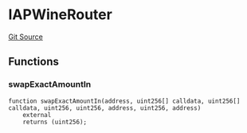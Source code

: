 # IAPWineRouter
[Git Source](https://github.com/Swivel-Finance/illuminate/blob/7162e4822e4bbebd99b67c43e703ecedf92a2138/src/interfaces/IAPWineRouter.sol)


## Functions
### swapExactAmountIn


```solidity
function swapExactAmountIn(address, uint256[] calldata, uint256[] calldata, uint256, uint256, address, uint256, address)
    external
    returns (uint256);
```

